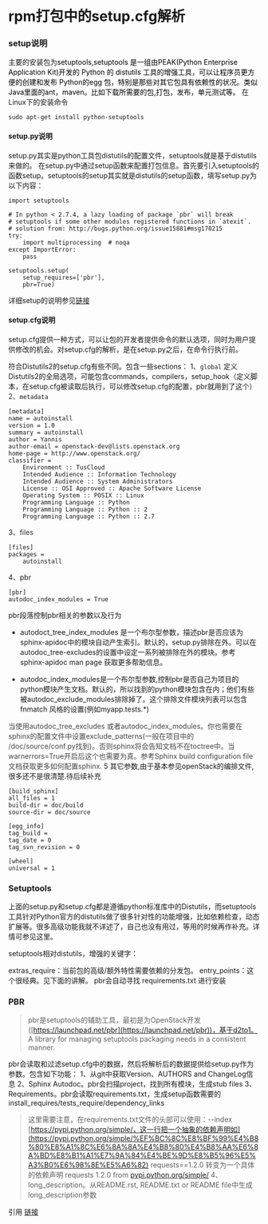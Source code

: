 # rpm打包中的setup.cfg解析

### setup说明
主要的安装包为<span data-type="color" style="color:rgb(0, 0, 0)"><span data-type="background" style="background-color:rgb(255, 255, 255)">setuptools,setuptools 是一组由PEAK(Python Enterprise Application Kit)开发的 Python 的 distutils 工具的增强工具，可以让程序员更方便的创建和发布 Python的egg 包，特别是那些对其它包具有依赖性的状况。类似Java里面的ant，maven。比如下载所需要的包,打包，发布，单元测试等。</span></span>
在Linux下的安装命令
```
sudo apt-get install python-setuptools
```

#### setup.py说明
setup.py其实是python工具包distutils的配置文件，setuptools就是基于distutils来做的。 在setup.py中通过setup函数来配置打包信息。首先要引入setuptools的函数setup。setuptools的setup其实就是distutils的setup函数，填写setup.py为以下内容：

```
import setuptools

# In python < 2.7.4, a lazy loading of package `pbr` will break
# setuptools if some other modules registered functions in `atexit`.
# solution from: http://bugs.python.org/issue15881#msg170215
try:
    import multiprocessing  # noqa
except ImportError:
    pass

setuptools.setup(
    setup_requires=['pbr'],
    pbr=True)
```

详细setup的说明参见[链接](http://www.cnblogs.com/itech/archive/2011/02/13/1953268.html)
#### setup.cfg说明
setup.cfg提供一种方式，可以让包的开发者提供命令的默认选项，同时为用户提供修改的机会。对setup.cfg的解析，是在setup.py之后，在命令行执行前。

符合Distutils2的setup.cfg有些不同。包含一些sections：
1、`global`
定义Distutils2的全局选项，可能包含commands，compilers，setup\_hook（定义脚本，在setup.cfg被读取后执行，可以修改setup.cfg的配置，pbr就用到了这个）
<span data-type="color" style="color:rgb(51, 51, 51)"><span data-type="background" style="background-color:rgb(255, 255, 255)">2、</span></span>`metadata`
```
[metadata]
name = autoinstall
version = 1.0
summary = autoinstall
author = Yannis
author-email = openstack-dev@lists.openstack.org
home-page = http://www.openstack.org/
classifier =
    Environment :: TusCloud
    Intended Audience :: Information Technology
    Intended Audience :: System Administrators
    License :: OSI Approved :: Apache Software License
    Operating System :: POSIX :: Linux
    Programming Language :: Python
    Programming Language :: Python :: 2
    Programming Language :: Python :: 2.7
```
3<span data-type="color" style="color:rgb(51, 51, 51)"><span data-type="background" style="background-color:rgb(255, 255, 255)">、files</span></span>
```
[files]
packages =
    autoinstall

```
4<span data-type="color" style="color:rgb(51, 51, 51)"><span data-type="background" style="background-color:rgb(255, 255, 255)">、</span></span>pbr
```
[pbr]
autodoc_index_modules = True
```
pbr段落控制pbr相关的参数以及行为

* autodoct\_tree\_index\_modules 是一个布尔型参数，描述pbr是否应该为sphinx-apidoc中的模块自动产生索引。默认的，setup.py排除在外。可以在autodoc\_tree-excludes的设置中设定一系列被排除在外的模块。参考sphinx-apidoc man page 获取更多帮助信息。

* autodoc\_index\_modules是一个布尔型参数,控制pbr是否自己为项目的python模块产生文档。默认的，所以找到的python模块包含在内；他们有些被autodoc\_exclude\_modules排除掉了。这个排除文件模块列表可以包含fnmatch 风格的设置(例如myapp.tests.\*) 

<span data-type="color" style="color:rgb(68, 68, 68)"><span data-type="background" style="background-color:rgb(255, 255, 255)">当使用autodoc_tree_excludes 或者autodoc_index_modules。你也需要在sphinx的配置文件中设置exclude_patterns(一般在项目中的 /doc/source/conf.py找到)。否则sphinx将会告知文档不在toctree中。当warnerrors=True开启后这个也需要为真。参考Sphinx build configuration file 文档获取更多如何配置sphinx.</span></span>
5 其它参数,由于基本参见openStack的编排文件,很多还不是很清楚.待后续补充
```
[build_sphinx]
all_files = 1
build-dir = doc/build
source-dir = doc/source

[egg_info]
tag_build =
tag_date = 0
tag_svn_revision = 0

[wheel]
universal = 1
```
### Setuptools

上面的setup.py和setup.cfg都是遵循python标准库中的Distutils，而setuptools工具针对Python官方的distutils做了很多针对性的功能增强，比如依赖检查，动态扩展等。很多高级功能我就不详述了，自己也没有用过，等用的时候再作补充。详情可参见这里。

setuptools相对distutils，增强的关键字：

extras\_require：当前包的高级/额外特性需要依赖的分发包。
entry\_points：这个很经典。见下面的讲解。
pbr会自动寻找 requirements.txt 进行安装

### PBR
> pbr是setuptools的辅助工具，最初是为OpenStack开发([https://launchpad.net/pbr](https://launchpad.net/pbr))，基于d2to1。
> A library for managing setuptools packaging needs in a consistent manner.

pbr会读取和过滤setup.cfg中的数据，然后将解析后的数据提供给setup.py作为参数。包含如下功能：
1、从git中获取Version、AUTHORS and ChangeLog信息
2、Sphinx Autodoc。pbr会扫描project，找到所有模块，生成stub files
3、Requirements。pbr会读取requirements.txt，生成setup函数需要的install\_requires/tests\_require/dependency\_links
> 这里需要注意，在requirements.txt文件的头部可以使用：--index [https://pypi.python.org/simple/，这一行把一个抽象的依赖声明如](https://pypi.python.org/simple/%EF%BC%8C%E8%BF%99%E4%B8%80%E8%A1%8C%E6%8A%8A%E4%B8%80%E4%B8%AA%E6%8A%BD%E8%B1%A1%E7%9A%84%E4%BE%9D%E8%B5%96%E5%A3%B0%E6%98%8E%E5%A6%82) requests==1.2.0 转变为一个具体的依赖声明 requests 1.2.0 from [pypi.python.org/simple/](http://pypi.python.org/simple/)
4、long\_description。从README.rst, README.txt or README file中生成long\_description参数


引用 [链接](https://blog.csdn.net/s1234567_89/article/details/53008444)
